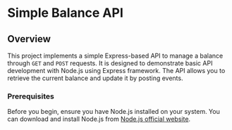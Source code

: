 # Simple Balance API

## Overview
This project implements a simple Express-based API to manage a balance through `GET` and `POST` requests. It is designed to demonstrate basic API development with Node.js using Express framework. The API allows you to retrieve the current balance and update it by posting events.

### Prerequisites
Before you begin, ensure you have Node.js installed on your system. You can download and install Node.js from [Node.js official website](https://nodejs.org/).
